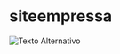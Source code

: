 # siteempressa
![Texto Alternativo](file:///C:/Users/cauar/AppData/Local/Temp/c10e6b65-9a38-457e-b532-fe99b5e0d7a8_Empresa%20do%20games-20241127T004525Z-001.zip.7a8/Empresa%20do%20games/img/Acessibilidade.svg)
